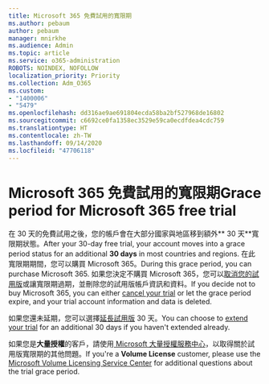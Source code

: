 ```yaml
---
title: Microsoft 365 免費試用的寬限期
ms.author: pebaum
author: pebaum
manager: mnirkhe
ms.audience: Admin
ms.topic: article
ms.service: o365-administration
ROBOTS: NOINDEX, NOFOLLOW
localization_priority: Priority
ms.collection: Adm_O365
ms.custom:
- "1400006"
- "5479"
ms.openlocfilehash: dd316ae9ae691804ecda58ba2bf527968de16802
ms.sourcegitcommit: c6692ce0fa1358ec3529e59ca0ecdfdea4cdc759
ms.translationtype: HT
ms.contentlocale: zh-TW
ms.lasthandoff: 09/14/2020
ms.locfileid: "47706118"
---
```

# <a name="grace-period-for-microsoft-365-free-trial"></a><span data-ttu-id="cf5ad-102">Microsoft 365 免費試用的寬限期</span><span class="sxs-lookup"><span data-stu-id="cf5ad-102">Grace period for Microsoft 365 free trial</span></span>

<span data-ttu-id="cf5ad-103">在 30 天的免費試用之後，您的帳戶會在大部分國家與地區移到額外\*\* 30 天\*\*寬限期狀態。</span><span class="sxs-lookup"><span data-stu-id="cf5ad-103">After your 30-day free trial, your account moves into a grace period status for an additional **30 days** in most countries and regions.</span></span> <span data-ttu-id="cf5ad-104">在此寬限期期間，您可以購買 Microsoft 365。</span><span class="sxs-lookup"><span data-stu-id="cf5ad-104">During this grace period, you can purchase Microsoft 365.</span></span> <span data-ttu-id="cf5ad-105">如果您決定不購買 Microsoft 365，您可以[取消您的試用版](https://docs.microsoft.com/microsoft-365/commerce/subscriptions/cancel-your-subscription?view=o365-worldwide)或讓寬限期過期，並刪除您的試用版帳戶資訊和資料。</span><span class="sxs-lookup"><span data-stu-id="cf5ad-105">If you decide not to buy Microsoft 365, you can either [cancel your trial](https://docs.microsoft.com/microsoft-365/commerce/subscriptions/cancel-your-subscription?view=o365-worldwide) or let the grace period expire, and your trial account information and data is deleted.</span></span>

<span data-ttu-id="cf5ad-106">如果您還未延期，您可以選擇[延長試用版](https://docs.microsoft.com/microsoft-365/commerce/extend-your-trial) 30 天。</span><span class="sxs-lookup"><span data-stu-id="cf5ad-106">You can choose to [extend your trial](https://docs.microsoft.com/microsoft-365/commerce/extend-your-trial) for an additional 30 days if you haven't extended already.</span></span>

<span data-ttu-id="cf5ad-107">如果您是**大量授權**的客戶，請使用[ Microsoft 大量授權服務中心](https://support.microsoft.com/help/4471406/how-to-contact-the-microsoft-volume-licensing-service-center)，以取得關於試用版寬限期的其他問題。</span><span class="sxs-lookup"><span data-stu-id="cf5ad-107">If you're a **Volume License** customer, please use the [Microsoft Volume Licensing Service Center](https://support.microsoft.com/help/4471406/how-to-contact-the-microsoft-volume-licensing-service-center) for additional questions about the trial grace period.</span></span>

